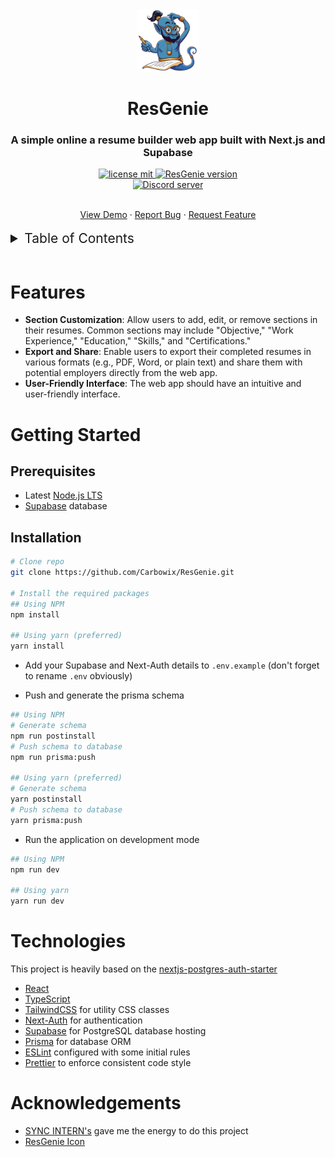 <div align="center">
  <img src='./public/logo.png' width="100px" height="100px" />
  <h1>ResGenie</h1>
</div>

<h3 align="center">A simple online a resume builder web app built with Next.js and Supabase</h3>

<div align="center">
  <p>
    <a href="https://github.com/Carbowix/ResGenie/blob/main/LICENSE">
      <img src="https://img.shields.io/github/license/carbowix/ResGenie?style=for-the-badge" alt="license mit"/>
    </a>
    <a href="https://github.com/Carbowix/ResGenie">
      <img src="https://img.shields.io/github/package-json/v/carbowix/ResGenie?style=for-the-badge" alt="ResGenie version"/>
    </a>
    <br>
    <a href="https://discord.gg/nntu7rgxtP">
      <img src="https://img.shields.io/discord/633795546724827157?color=5865F2&logo=discord&logoColor=white" alt="Discord server" />
    </a>
  </p>
  <br>
    <a href="https://resgenie.vercel.app/">View Demo</a>
    ·
    <a href="https://github.com/Carbowix/ResGenie/issues">Report Bug</a>
    ·
    <a href="https://github.com/Carbowix/ResGenie/issues">Request Feature</a>
   
</div>
 <br>
<details>
<summary style="font-size: 21px;">Table of Contents</summary>
<ol>
    <li><a href="#features">Features</a></li>
    <li><a href="#getting-started">Getting Started</a></li>
    <ul>
        <li><a href="#prerequisites">Prerequisites</a></li>
        <li><a href="#installation">Installation</a></li>
    </ul>
    <li><a href="#technologies">Technologies</a></li>
    <li><a href="#acknowledgements">Acknowledgements</a></li>
</details>
<br>

# Features

- **Section Customization**: Allow users to add, edit, or remove sections in their resumes. Common sections may include "Objective," "Work Experience," "Education," "Skills," and "Certifications."
- **Export and Share**: Enable users to export their completed resumes in various formats (e.g., PDF, Word, or plain text) and share them with potential employers directly from the web app.
- **User-Friendly Interface**: The web app should have an intuitive and user-friendly interface.

# Getting Started

## Prerequisites

- Latest [Node.js LTS](https://nodejs.org/en/download)
- [Supabase](https://supabase.com/) database

## Installation

```bash
# Clone repo
git clone https://github.com/Carbowix/ResGenie.git

# Install the required packages
## Using NPM
npm install

## Using yarn (preferred)
yarn install
```

- Add your Supabase and Next-Auth details to `.env.example` (don't forget to rename `.env` obviously)

- Push and generate the prisma schema

```bash
## Using NPM
# Generate schema
npm run postinstall
# Push schema to database
npm run prisma:push

## Using yarn (preferred)
# Generate schema
yarn postinstall
# Push schema to database
yarn prisma:push
```

- Run the application on development mode

```bash
## Using NPM
npm run dev

## Using yarn
yarn run dev
```

# Technologies

This project is heavily based on the [nextjs-postgres-auth-starter](https://github.com/vercel/nextjs-postgres-auth-starter/)

- [React](https://reactjs.org/)
- [TypeScript](https://www.typescriptlang.org/)
- [TailwindCSS](https://tailwindcss.com/) for utility CSS classes
- [Next-Auth](https://next-auth.js.org/) for authentication
- [Supabase](https://supabase.com/) for PostgreSQL database hosting
- [Prisma](https://www.prisma.io/) for database ORM
- [ESLint](https://eslint.org/) configured with some initial rules
- [Prettier](https://prettier.io/) to enforce consistent code style

# Acknowledgements

- [SYNC INTERN's](https://www.syncinterns.com/) gave me the energy to do this project
- [ResGenie Icon](https://ideogram.ai/)

